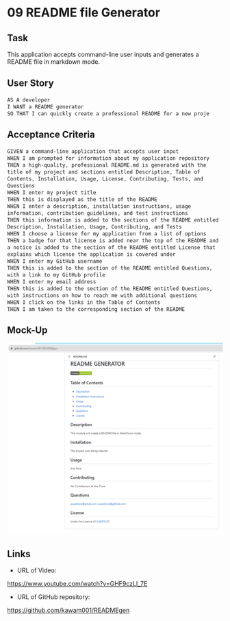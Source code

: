 # 09 README file Generator

## Task

This application accepts command-line user inputs and generates a README file in markdown mode.


## User Story

```
AS A developer
I WANT a README generator
SO THAT I can quickly create a professional README for a new proje
```

## Acceptance Criteria

```
GIVEN a command-line application that accepts user input
WHEN I am prompted for information about my application repository
THEN a high-quality, professional README.md is generated with the title of my project and sections entitled Description, Table of Contents, Installation, Usage, License, Contributing, Tests, and Questions
WHEN I enter my project title
THEN this is displayed as the title of the README
WHEN I enter a description, installation instructions, usage information, contribution guidelines, and test instructions
THEN this information is added to the sections of the README entitled Description, Installation, Usage, Contributing, and Tests
WHEN I choose a license for my application from a list of options
THEN a badge for that license is added near the top of the README and a notice is added to the section of the README entitled License that explains which license the application is covered under
WHEN I enter my GitHub username
THEN this is added to the section of the README entitled Questions, with a link to my GitHub profile
WHEN I enter my email address
THEN this is added to the section of the README entitled Questions, with instructions on how to reach me with additional questions
WHEN I click on the links in the Table of Contents
THEN I am taken to the corresponding section of the README
```

## Mock-Up

![Alt text](Readmegen.PNG)

## Links

* URL of Video:

https://www.youtube.com/watch?v=GHF9czLl_7E

* URL of GitHub repository:

https://github.com/kawam001/READMEgen


